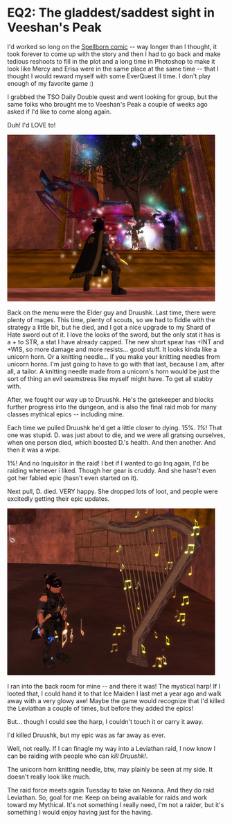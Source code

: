 # EQ2: The gladdest/saddest sight in Veeshan's Peak

I'd worked so long on the [Spellborn comic](../index.php/2009/01/03/the-many-worlds-of-chronicles-of-spellborn/) -- way longer than I thought, it took forever to come up with the story and then I had to go back and make tedious reshoots to fill in the plot and a long time in Photoshop to make it look like Mercy and Erisa were in the same place at the same time -- that I thought I would reward myself with some EverQuest II time. I don't play enough of my favorite game :)

I grabbed the TSO Daily Double quest and went looking for group, but the same folks who brought me to Veeshan's Peak a couple of weeks ago asked if I'd like to come along again.

Duh! I'd LOVE to!

![](../uploads/2009/01/everquest2-2009-01-03-23-15-52-82.jpg "everquest2-2009-01-03-23-15-52-82")

Back on the menu were the Elder guy and Druushk. Last time, there were plenty of mages. This time, plenty of scouts, so we had to fiddle with the strategy a little bit, but he died, and I got a nice upgrade to my Shard of Hate sword out of it. I love the looks of the sword, but the only stat it has is a + to STR, a stat I have already capped. The new short spear has +INT and +WIS, so more damage and more resists... good stuff. It looks kinda like a unicorn horn. Or a knitting needle... if you make your knitting needles from unicorn horns. I'm just going to have to go with that last, because I am, after all, a tailor. A knitting needle made from a unicorn's horn would be just the sort of thing an evil seamstress like myself might have. To get all stabby with.

After, we fought our way up to Druushk. He's the gatekeeper and blocks further progress into the dungeon, and is also the final raid mob for many classes mythical epics -- including mine.

Each time we pulled Druushk he'd get a little closer to dying. 15%. *1%*! That one was stupid. D. was just about to die, and we were all gratsing ourselves, when one person died, which boosted D.'s health. And then another. And then it was a wipe.

1%! And no Inquisitor in the raid! I bet if I wanted to go Inq again, I'd be raiding whenever i liked. Though her gear is cruddy. And she hasn't even got her fabled epic (hasn't even started on it).

Next pull, D. died. VERY happy. She dropped lots of loot, and people were excitedly getting their epic updates.

![](../uploads/2009/01/everquest2-2009-01-03-23-46-13-59.jpg "everquest2-2009-01-03-23-46-13-59")

I ran into the back room for mine -- and there it was! The mystical harp! If I looted that, I could hand it to that Ice Maiden I last met a year ago and walk away with a very glowy axe! Maybe the game would recognize that I'd killed the Leviathan a couple of times, but before they added the epics!

But... though I could see the harp, I couldn't touch it or carry it away.

I'd killed Druushk, but my epic was as far away as ever.

Well, not really. If I can finagle my way into a Leviathan raid, I now know I can be raiding with people who can *kill Druushk!*.

The unicorn horn knitting needle, btw, may plainly be seen at my side. It doesn't really look like much.

The raid force meets again Tuesday to take on Nexona. And they do raid Leviathan. So, goal for me: Keep on being available for raids and work toward my Mythical. It's not something I really need, I'm not a raider, but it's something I would enjoy having just for the having.

